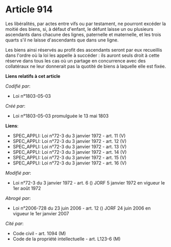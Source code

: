 # Article 914

Les libéralités, par actes entre vifs ou par testament, ne pourront excéder la moitié des biens, si, à défaut d'enfant, le
défunt laisse un ou plusieurs ascendants dans chacune des lignes, paternelle et maternelle, et les trois quarts s'il ne
laisse d'ascendants que dans une ligne.

Les biens ainsi réservés au profit des ascendants seront par eux recueillis dans l'ordre où la loi les appelle à succéder :
ils auront seuls droit à cette réserve dans tous les cas où un partage en concurrence avec des collatéraux ne leur donnerait
pas la quotité de biens à laquelle elle est fixée.

**Liens relatifs à cet article**

_Codifié par_:

  - Loi n°1803-05-03

_Créé par_:

  - Loi n°1803-05-03 promulguée le 13 mai 1803

**Liens**:

  - SPEC_APPLI: Loi n°72-3 du 3 janvier 1972 - art. 11 (V)
  - SPEC_APPLI: Loi n°72-3 du 3 janvier 1972 - art. 12 (V)
  - SPEC_APPLI: Loi n°72-3 du 3 janvier 1972 - art. 13 (V)
  - SPEC_APPLI: Loi n°72-3 du 3 janvier 1972 - art. 14 (V)
  - SPEC_APPLI: Loi n°72-3 du 3 janvier 1972 - art. 15 (V)
  - SPEC_APPLI: Loi n°72-3 du 3 janvier 1972 - art. 16 (V)

_Modifié par_:

  - Loi n°72-3 du 3 janvier 1972 - art. 6 () JORF 5 janvier 1972 en vigueur le 1er août 1972

_Abrogé par_:

  - Loi n°2006-728 du 23 juin 2006 - art. 12 () JORF 24 juin 2006 en vigueur le 1er janvier 2007

_Cité par_:

  - Code civil - art. 1094 (M)
  - Code de la propriété intellectuelle - art. L123-6 (M)
